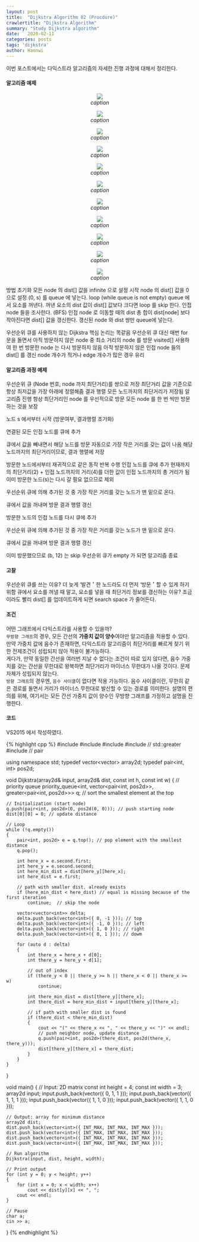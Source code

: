```yaml
---
layout: post
title:  "Dijkstra Algorithm 02 (Procdure)"
crawlertitle: "Dijkstra Algorithm"
summary: "Study Dijkstra algorithm"
date:   2020-02-11
categories: posts
tags: 'dijkstra'
author: Hannwi
---
```


이번 포스트에서는 다익스트라 알고리즘의 자세한 진행 과정에 대해서 정리한다.

#### 알고리즘 예제

<p align="center">
	<img src="/assets/images/algorithm/dijkstra/procedure_01.png"><br>
	<em>caption</em>
</p>

<p align="center">
	<img src="/assets/images/algorithm/dijkstra/procedure_02.png"><br>
	<em>caption</em>
</p>

<p align="center">
	<img src="/assets/images/algorithm/dijkstra/procedure_03.png"><br>
	<em>caption</em>
</p>

<p align="center">
	<img src="/assets/images/algorithm/dijkstra/procedure_04.png"><br>
	<em>caption</em>
</p>

<p align="center">
	<img src="/assets/images/algorithm/dijkstra/procedure_05.png"><br>
	<em>caption</em>
</p>

<p align="center">
	<img src="/assets/images/algorithm/dijkstra/procedure_06.png"><br>
	<em>caption</em>
</p>

<p align="center">
	<img src="/assets/images/algorithm/dijkstra/procedure_07.png"><br>
	<em>caption</em>
</p>

<p align="center">
	<img src="/assets/images/algorithm/dijkstra/procedure_08.png"><br>
	<em>caption</em>
</p>

<p align="center">
	<img src="/assets/images/algorithm/dijkstra/procedure_09.png"><br>
	<em>caption</em>
</p>

<p align="center">
	<img src="/assets/images/algorithm/dijkstra/procedure_10.png"><br>
	<em>caption</em>
</p>

<p align="center">
	<img src="/assets/images/algorithm/dijkstra/procedure_11.png"><br>
	<em>caption</em>
</p>

방법
초기화
모든 node 의 dist[] 값을 infinite 으로 설정
시작 node 의 dist[] 값을 0으로 설정
(0, s) 를 queue 에 넣는다.
loop (while queue is not empty)
queue 에서 요소를 꺼낸다.
꺼낸 요소의 dist 값이 dist[] 값보다 크다면 loop 를 skip 한다.
인접 node 들을 조사한다. (BFS)
인접 node 로 이동할 때의 dist 총 합이 dist[node] 보다 작아진다면 dist[] 값을 갱신한다.
갱신된 node 와 dist 쌍만 queue에 넣는다.

우선순위 큐를 사용하지 않는 Dijkstra
핵심 논리는 똑같음
우선순위 큐 대신 매번 for 문을 돌면서 아직 방문하지 않은 node 중 최소 거리의 node 를 방문
visited[] 사용하여 한 번 방문한 node 는 다시 방문하지 않음
아직 방문하지 않은 인접 node 들의 dist[] 를 갱신
node 개수가 적거나 edge 개수가 많은 경우 유리

#### 알고리즘 과정 예제
우선순위 큐
(Node 번호, node 까지 최단거리)를 쌍으로 저장
최단거리 값을 기준으로 항상 최저값을 가장 아래에 정렬해줌
결과 행렬
모든 노드까지의 최단거리가 저장됨
알고리즘 진행
항상 최단거리인 node 를 우선적으로 방문
모든 node 를 한 번 씩만 방문하는 것을 보장

노드 s 에서부터 시작 (방문여부, 결과행렬 초기화)

연결된 모든 인접 노드를 큐에 추가

큐에서 값을 빼내면서 해당 노드를 방문
자동으로 가장 작은 거리를 갖는 값이 나옴
해당 노드까지의 최단거리이므로, 결과 행렬에 저장

방문한 노드에서부터 재귀적으로 같은 동작 반복 수행
인접 노드를 큐에 추가
현재까지의 최단거리(2) + 인접 노드까지의 거리(4)를 더한 값이 인접 노드까지의 총 거리가 됨
이미 방문한 노드(s)는 다시 갈 필요 없으므로 제외

우선순위 큐에 의해 추가된 것 중 가장 작은 거리를 갖는 노드가 맨 밑으로 온다.

큐에서 값을 꺼내며 방문
결과 행렬 갱신

방문한 노드의 인접 노드를 다시 큐에 추가

우선순위 큐에 의해 추가된 것 중 가장 작은 거리를 갖는 노드가 맨 밑으로 온다.

큐에서 값을 꺼내며 방문
결과 행렬 갱신

이미 방문했으므로 (b, 12) 는 skip
우선순위 큐가 empty 가 되면 알고리즘 종료

#### 고찰
우선순위 큐를 쓰는 이유?
	더 늦게 ‘발견＇한 노드라도 더 먼저 ‘방문＇할 수 있게 하기 위함
큐에서 요소를 꺼낼 때 말고, 요소를 넣을 때 최단거리 정보를 갱신하는 이유?
	조금이라도 빨리 dist[] 를 업데이트하게 되면 search space 가 줄어든다.

#### 조건
어떤 그래프에서 다익스트라를 사용할 수 있을까?  
`무방향 그래프`의 경우, 모든 간선의 **가중치 값이 양수**여야만 알고리즘을 적용할 수 있다. 만약 가중치 값에 음수가 존재하면, 다익스트라 알고리즘이 최단거리를 빠르게 찾기 위한 전제조건이 성립되지 않아 적용이 불가능하다.  
게다가, 만약 동일한 간선을 여러번 지날 수 없다는 조건이 따로 있지 않다면, 음수 가중치를 갖는 간선을 무한대로 왕복하면 최단거리가 마이너스 무한대가 나올 것이다. 문제 자체가 성립되지 않는다.  
`방향 그래프`의 경우엔, `음수 사이클`이 없다면 적용 가능하다. 음수 사이클이란, 무한히 같은 경로를 돌면서 거리가 마이너스 무한대로 발산할 수 있는 경로를 의미한다.
설명의 편의를 위해, 여기서는 모든 간선 가중치 값이 양수인 무방향 그래프를 가정하고 설명을 진행한다.

#### 코드
VS2015 에서 작성하였다.

{% highlight cpp %}
#include <iostream>
#include <queue>
#include <vector>
#include <functional>	// std::greater
#include <utility>		// pair

using namespace std;
typedef vector<vector<int>> array2d;
typedef pair<int, int> pos2d;

void Dijkstra(array2d& input, array2d& dist, const int h, const int w)
{
	// priority queue
	priority_queue<int, vector<pair<int, pos2d>>, greater<pair<int, pos2d>>> q; // sort the smallest element at the top

	// Initialization (start node)
	q.push(pair<int, pos2d>(0, pos2d(0, 0))); // push starting node
	dist[0][0] = 0; // update distance

	// Loop
	while (!q.empty())
	{
		pair<int, pos2d> e = q.top(); // pop element with the smallest distance
		q.pop();

		int here_x = e.second.first;
		int here_y = e.second.second;
		int here_min_dist = dist[here_y][here_x];
		int here_dist = e.first;

		// path with smaller dist. already exists
		if (here_min_dist < here_dist) // equal is missing because of the first iteration
			continue;  // skip the node

		vector<vector<int>> delta;
		delta.push_back(vector<int>({ 0, -1 })); // top
		delta.push_back(vector<int>({ -1, 0 })); // left
		delta.push_back(vector<int>({ 1, 0 })); // right
		delta.push_back(vector<int>({ 0, 1 })); // dowm

		for (auto d : delta)
		{
			int there_x = here_x + d[0];
			int there_y = here_y + d[1];

			// out of index
			if (there_y < 0 || there_y >= h || there_x < 0 || there_x >= w)
				continue;

			int there_min_dist = dist[there_y][there_x];
			int there_dist = here_min_dist + input[there_y][there_x];

			// if path with smaller dist is found
			if (there_dist < there_min_dist)
			{
				cout << "(" << there_x << ", " << there_y << ")" << endl;
				// push neighbor node, update distance
				q.push(pair<int, pos2d>(there_dist, pos2d(there_x, there_y)));
				dist[there_y][there_x] = there_dist;
			}
		}
	}
}

void main()
{
	// Input: 2D matrix
	const int height = 4;
	const int width = 3;
	array2d input;
	input.push_back(vector<int>({ 0, 1, 1 }));
	input.push_back(vector<int>({ 1, 1, 1 }));
	input.push_back(vector<int>({ 1, 1, 0 }));
	input.push_back(vector<int>({ 1, 1, 0 }));

	// Output: array for minimum distance
	array2d dist;
	dist.push_back(vector<int>({ INT_MAX, INT_MAX, INT_MAX }));
	dist.push_back(vector<int>({ INT_MAX, INT_MAX, INT_MAX }));
	dist.push_back(vector<int>({ INT_MAX, INT_MAX, INT_MAX }));
	dist.push_back(vector<int>({ INT_MAX, INT_MAX, INT_MAX }));

	// Run algorithm
	Dijkstra(input, dist, height, width);

	// Print output
	for (int y = 0; y < height; y++)
	{
		for (int x = 0; x < width; x++)
			cout << dist[y][x] << ", ";
		cout << endl;
	}

	// Pause
	char a;
	cin >> a;
}
{% endhighlight %}

[problem_link]: https://algospot.com/judge/problem/read/BOJ
